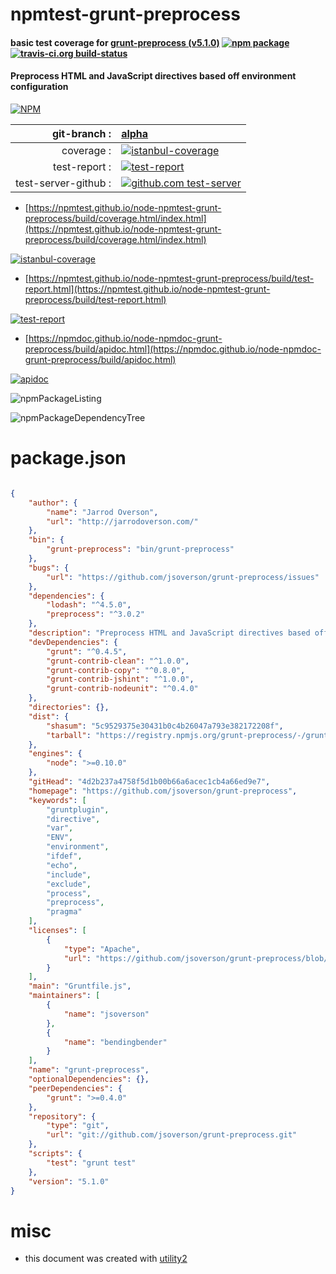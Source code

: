 # npmtest-grunt-preprocess

#### basic test coverage for  [grunt-preprocess (v5.1.0)](https://github.com/jsoverson/grunt-preprocess)  [![npm package](https://img.shields.io/npm/v/npmtest-grunt-preprocess.svg?style=flat-square)](https://www.npmjs.org/package/npmtest-grunt-preprocess) [![travis-ci.org build-status](https://api.travis-ci.org/npmtest/node-npmtest-grunt-preprocess.svg)](https://travis-ci.org/npmtest/node-npmtest-grunt-preprocess)

#### Preprocess HTML and JavaScript directives based off environment configuration

[![NPM](https://nodei.co/npm/grunt-preprocess.png?downloads=true&downloadRank=true&stars=true)](https://www.npmjs.com/package/grunt-preprocess)

| git-branch : | [alpha](https://github.com/npmtest/node-npmtest-grunt-preprocess/tree/alpha)|
|--:|:--|
| coverage : | [![istanbul-coverage](https://npmtest.github.io/node-npmtest-grunt-preprocess/build/coverage.badge.svg)](https://npmtest.github.io/node-npmtest-grunt-preprocess/build/coverage.html/index.html)|
| test-report : | [![test-report](https://npmtest.github.io/node-npmtest-grunt-preprocess/build/test-report.badge.svg)](https://npmtest.github.io/node-npmtest-grunt-preprocess/build/test-report.html)|
| test-server-github : | [![github.com test-server](https://npmtest.github.io/node-npmtest-grunt-preprocess/GitHub-Mark-32px.png)](https://npmtest.github.io/node-npmtest-grunt-preprocess/build/app/index.html) | | build-artifacts : | [![build-artifacts](https://npmtest.github.io/node-npmtest-grunt-preprocess/glyphicons_144_folder_open.png)](https://github.com/npmtest/node-npmtest-grunt-preprocess/tree/gh-pages/build)|

- [https://npmtest.github.io/node-npmtest-grunt-preprocess/build/coverage.html/index.html](https://npmtest.github.io/node-npmtest-grunt-preprocess/build/coverage.html/index.html)

[![istanbul-coverage](https://npmtest.github.io/node-npmtest-grunt-preprocess/build/screenCapture.buildCi.browser.%252Ftmp%252Fbuild%252Fcoverage.lib.html.png)](https://npmtest.github.io/node-npmtest-grunt-preprocess/build/coverage.html/index.html)

- [https://npmtest.github.io/node-npmtest-grunt-preprocess/build/test-report.html](https://npmtest.github.io/node-npmtest-grunt-preprocess/build/test-report.html)

[![test-report](https://npmtest.github.io/node-npmtest-grunt-preprocess/build/screenCapture.buildCi.browser.%252Ftmp%252Fbuild%252Ftest-report.html.png)](https://npmtest.github.io/node-npmtest-grunt-preprocess/build/test-report.html)

- [https://npmdoc.github.io/node-npmdoc-grunt-preprocess/build/apidoc.html](https://npmdoc.github.io/node-npmdoc-grunt-preprocess/build/apidoc.html)

[![apidoc](https://npmdoc.github.io/node-npmdoc-grunt-preprocess/build/screenCapture.buildCi.browser.%252Ftmp%252Fbuild%252Fapidoc.html.png)](https://npmdoc.github.io/node-npmdoc-grunt-preprocess/build/apidoc.html)

![npmPackageListing](https://npmtest.github.io/node-npmtest-grunt-preprocess/build/screenCapture.npmPackageListing.svg)

![npmPackageDependencyTree](https://npmtest.github.io/node-npmtest-grunt-preprocess/build/screenCapture.npmPackageDependencyTree.svg)



# package.json

```json

{
    "author": {
        "name": "Jarrod Overson",
        "url": "http://jarrodoverson.com/"
    },
    "bin": {
        "grunt-preprocess": "bin/grunt-preprocess"
    },
    "bugs": {
        "url": "https://github.com/jsoverson/grunt-preprocess/issues"
    },
    "dependencies": {
        "lodash": "^4.5.0",
        "preprocess": "^3.0.2"
    },
    "description": "Preprocess HTML and JavaScript directives based off environment configuration",
    "devDependencies": {
        "grunt": "^0.4.5",
        "grunt-contrib-clean": "^1.0.0",
        "grunt-contrib-copy": "^0.8.0",
        "grunt-contrib-jshint": "^1.0.0",
        "grunt-contrib-nodeunit": "^0.4.0"
    },
    "directories": {},
    "dist": {
        "shasum": "5c9529375e30431b0c4b26047a793e382172208f",
        "tarball": "https://registry.npmjs.org/grunt-preprocess/-/grunt-preprocess-5.1.0.tgz"
    },
    "engines": {
        "node": ">=0.10.0"
    },
    "gitHead": "4d2b237a4758f5d1b00b66a6acec1cb4a66ed9e7",
    "homepage": "https://github.com/jsoverson/grunt-preprocess",
    "keywords": [
        "gruntplugin",
        "directive",
        "var",
        "ENV",
        "environment",
        "ifdef",
        "echo",
        "include",
        "exclude",
        "process",
        "preprocess",
        "pragma"
    ],
    "licenses": [
        {
            "type": "Apache",
            "url": "https://github.com/jsoverson/grunt-preprocess/blob/master/LICENSE"
        }
    ],
    "main": "Gruntfile.js",
    "maintainers": [
        {
            "name": "jsoverson"
        },
        {
            "name": "bendingbender"
        }
    ],
    "name": "grunt-preprocess",
    "optionalDependencies": {},
    "peerDependencies": {
        "grunt": ">=0.4.0"
    },
    "repository": {
        "type": "git",
        "url": "git://github.com/jsoverson/grunt-preprocess.git"
    },
    "scripts": {
        "test": "grunt test"
    },
    "version": "5.1.0"
}
```



# misc
- this document was created with [utility2](https://github.com/kaizhu256/node-utility2)
